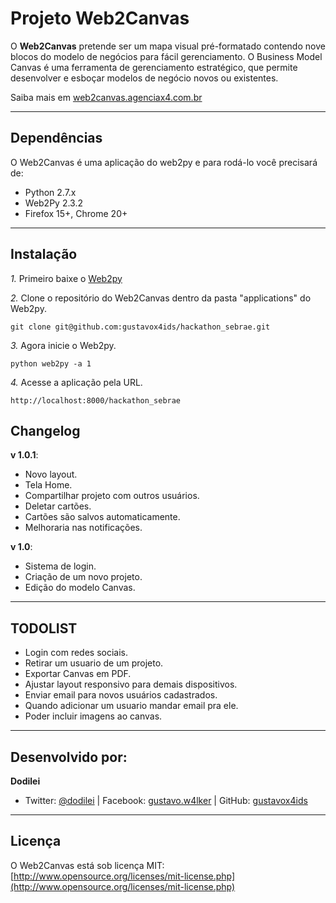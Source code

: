 Projeto Web2Canvas
=====================

O **Web2Canvas** pretende ser um mapa visual pré-formatado contendo nove blocos do modelo de negócios para fácil gerenciamento.
O Business Model Canvas é uma ferramenta de gerenciamento estratégico, que permite desenvolver e esboçar modelos de negócio novos ou existentes.

Saiba mais em [web2canvas.agenciax4.com.br](http://web2canvas.agenciax4.com.br/ "Projeto Web2Canvas")

---------------------------------------

Dependências
--------------

O Web2Canvas é uma aplicação do web2py e para rodá-lo você precisará de:

- Python 2.7.x
- Web2Py 2.3.2
- Firefox 15+, Chrome 20+

---------------------------------------

Instalação
------------

*1.*  Primeiro baixe o [Web2py](https://github.com/web2py/web2py)

*2.*  Clone o repositório do Web2Canvas dentro da pasta "applications" do Web2py.

    git clone git@github.com:gustavox4ids/hackathon_sebrae.git

*3.*  Agora inicie o Web2py.

    python web2py -a 1

*4.*  Acesse a aplicação pela URL.

    http://localhost:8000/hackathon_sebrae

Changelog
-----------

**v 1.0.1**:

- Novo layout.
- Tela Home.
- Compartilhar projeto com outros usuários.
- Deletar cartões.
- Cartões são salvos automaticamente.
- Melhoraria nas notificações.

**v 1.0**:

- Sistema de login.
- Criação de um novo projeto.
- Edição do modelo Canvas.

---------------------------------------

TODOLIST
-----------

- Login com redes sociais.
- Retirar um usuario de um projeto.
- Exportar Canvas em PDF.
- Ajustar layout responsivo para demais dispositivos.
- Enviar email para novos usuários cadastrados.
- Quando adicionar um usuario mandar email pra ele.
- Poder incluir imagens ao canvas.

---------------------------------------

Desenvolvido por:
-------

**Dodilei**

+ Twitter: [@dodilei](http://twitter.com/dodilei "Twitter") | Facebook: [gustavo.w4lker](http://www.facebook.com/gustavo.w4lker/ "Facebook") | GitHub: [gustavox4ids](http://github.com/gustavox4ids)

---------------------------------------

Licença
---------------------
O Web2Canvas está sob licença MIT: [http://www.opensource.org/licenses/mit-license.php](http://www.opensource.org/licenses/mit-license.php)